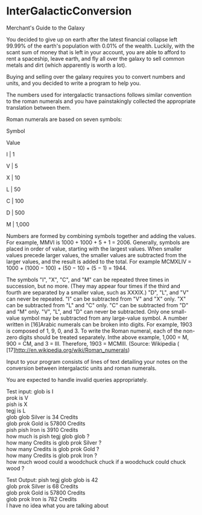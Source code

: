 # InterGalacticConversion
Merchant's Guide to the Galaxy

 
You decided to give up on earth after the latest financial collapse left 99.99% of the earth's population with 0.01% of the wealth. Luckily, with the scant sum of money that is left in your account, you are able to afford to rent a spaceship, leave earth, and fly all over the galaxy to sell common metals and dirt (which apparently is worth a lot).
 
Buying and selling over the galaxy requires you to convert numbers and units, and you decided to write a program to help you.
 
The numbers used for intergalactic transactions follows similar convention to the roman numerals and you have painstakingly collected the appropriate translation between them.
 
Roman numerals are based on seven symbols:
 
Symbol

Value

I | 1 <br/>

V | 5 <br/>

X | 10 <br/>

L | 50 <br/>

C | 100 <br/>

D | 500 <br/>

M | 1,000 <br/>

 
Numbers are formed by combining symbols together and adding the values. For example, MMVI is 1000 + 1000 + 5 + 1 = 2006. Generally, symbols are placed in order of value, starting with the largest values. When smaller values precede larger values, the smaller values are subtracted from the larger values, and the result is added to the total. For example MCMXLIV = 1000 + (1000 − 100) + (50 − 10) + (5 − 1) = 1944.
 
The symbols "I", "X", "C", and "M" can be repeated three times in succession, but no more. (They may appear four times if the third and fourth are separated by a smaller value, such as XXXIX.) "D", "L", and "V" can never be repeated.
"I" can be subtracted from "V" and "X" only. "X" can be subtracted from "L" and "C" only. "C" can be subtracted from "D" and "M" only. "V", "L", and "D" can never be subtracted.
Only one small-value symbol may be subtracted from any large-value symbol.
A number written in [16]Arabic numerals can be broken into digits. For example, 1903 is composed of 1, 9, 0, and 3. To write the Roman numeral, each of the non-zero digits should be treated separately. Inthe above example, 1,000 = M, 900 = CM, and 3 = III. Therefore, 1903 = MCMIII.
(Source: Wikipedia ( [17]http://en.wikipedia.org/wiki/Roman_numerals)
 
Input to your program consists of lines of text detailing your notes on the conversion between intergalactic units and roman numerals.
 
You are expected to handle invalid queries appropriately.
 
Test input:
glob is I <br/>
prok is V <br/>
pish is X <br/>
tegj is L <br/>
glob glob Silver is 34 Credits <br/>
glob prok Gold is 57800 Credits <br/>
pish pish Iron is 3910 Credits <br/>
how much is pish tegj glob glob ? <br/>
how many Credits is glob prok Silver ? <br/>
how many Credits is glob prok Gold ? <br/>
how many Credits is glob prok Iron ? <br/>
how much wood could a woodchuck chuck if a woodchuck could chuck wood ?<br/>
 
Test Output:
pish tegj glob glob is 42<br/>
glob prok Silver is 68 Credits<br/>
glob prok Gold is 57800 Credits<br/>
glob prok Iron is 782 Credits<br/>
I have no idea what you are talking about<br/>

